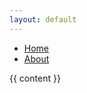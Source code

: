 ```yaml
---
layout: default
---
```


<nav> 
   <ul> 
     <li>
       <a href="/">Home</a>
       </li>
     <li>
       <a href="/">About</a>
       </li>
  </ul>
</nav>

{{ content }}
